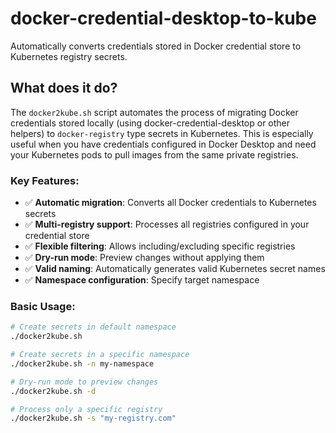 # docker-credential-desktop-to-kube

Automatically converts credentials stored in Docker credential store to Kubernetes registry secrets.

## What does it do?

The `docker2kube.sh` script automates the process of migrating Docker credentials stored locally (using docker-credential-desktop or other helpers) to `docker-registry` type secrets in Kubernetes. This is especially useful when you have credentials configured in Docker Desktop and need your Kubernetes pods to pull images from the same private registries.

### Key Features:

- ✅ **Automatic migration**: Converts all Docker credentials to Kubernetes secrets
- ✅ **Multi-registry support**: Processes all registries configured in your credential store
- ✅ **Flexible filtering**: Allows including/excluding specific registries
- ✅ **Dry-run mode**: Preview changes without applying them
- ✅ **Valid naming**: Automatically generates valid Kubernetes secret names
- ✅ **Namespace configuration**: Specify target namespace

### Basic Usage:

```bash
# Create secrets in default namespace
./docker2kube.sh

# Create secrets in a specific namespace
./docker2kube.sh -n my-namespace

# Dry-run mode to preview changes
./docker2kube.sh -d

# Process only a specific registry
./docker2kube.sh -s "my-registry.com"
```

